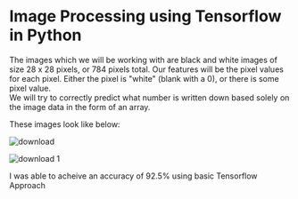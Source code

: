 # Image Processing using Tensorflow in Python
The images which we will be working with are black and white images of size 28 x 28 pixels, or 784 pixels total. 
Our features will be the pixel values for each pixel. Either the pixel is "white" (blank with a 0), or there is some pixel value.  
We will try to correctly predict what number is written down based solely on the image data in the form of an array. 

These images look like below:

![download](https://user-images.githubusercontent.com/35349226/35114199-f21c9dda-fc51-11e7-83b0-84cc3022bbd1.png)

![download 1](https://user-images.githubusercontent.com/35349226/35114208-f61af954-fc51-11e7-8dc1-20dd467f91f4.png)

I was able to acheive an accuracy of 92.5% using basic Tensorflow Approach
